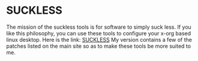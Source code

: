 # SUCKLESS

The mission of the suckless tools is for software to simply suck less. If you like this philosophy, you can use these tools to configure your x-org based linux desktop. 
Here is the link:
[SUCKLESS](https://suckless.org/)
My version contains a few of the patches listed on the main site so as to make these tools be more suited to me. 

